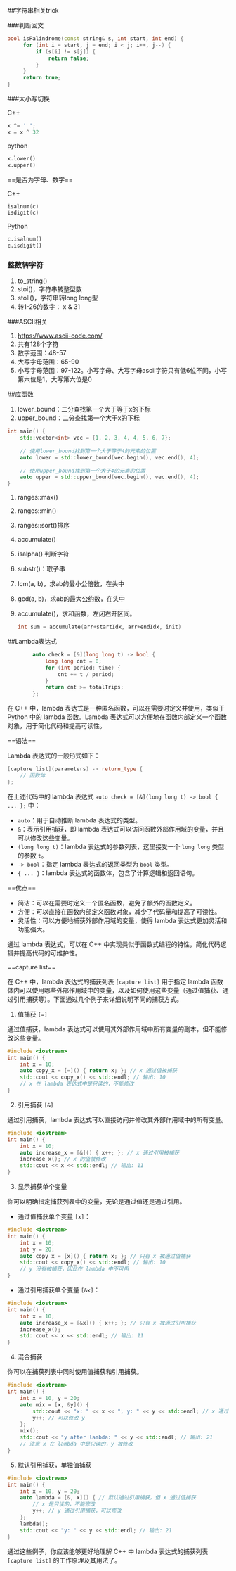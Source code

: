 ##字符串相关trick

###判断回文

```c++
bool isPalindrome(const string& s, int start, int end) {
     for (int i = start, j = end; i < j; i++, j--) {
         if (s[i] != s[j]) {
             return false;
         }
     }
     return true;
}
```

###大小写切换

C++

```C++
x ^= ' ';
x = x ^ 32
```

python

```python
x.lower()
x.upper()
```

==是否为字母、数字==

C++

```C++
isalnum(c)
isdigit(c)
```

Python

```python
c.isalnum()
c.isdigit()
```



### 整数转字符

1. to_string()
2. stoi()，字符串转整型数
3. stoll()，字符串转long long型
4. 转1-26的数字：  x  & 31

###ASCII相关

1. https://www.ascii-code.com/
2. 共有128个字符
3. 数字范围：48-57 
4. 大写字母范围：65-90
5. 小写字母范围：97-122。小写字母、大写字母ascii字符只有低6位不同，小写第六位是1，大写第六位是0

##库函数

1. lower_bound：二分查找第一个大于等于x的下标
2. upper_bound：二分查找第一个大于x的下标

```C++
int main() {
    std::vector<int> vec = {1, 2, 3, 4, 4, 5, 6, 7};
    
    // 使用lower_bound找到第一个大于等于4的元素的位置
    auto lower = std::lower_bound(vec.begin(), vec.end(), 4);
    
    // 使用upper_bound找到第一个大于4的元素的位置
    auto upper = std::upper_bound(vec.begin(), vec.end(), 4);
}
```

1. ranges::max()

2. ranges::min()

3. ranges::sort()排序

4. accumulate()

5. isalpha() 判断字符

6. substr()：取子串

7. lcm(a, b)，求ab的最小公倍数，在<numeric>头中

8. gcd(a, b)，求ab的最大公约数，在<numeric>头中

9. accumulate()，求和函数，左闭右开区间。

   ```C++
   int sum = accumulate(arr+startIdx, arr+endIdx, init)
   ```

   



##Lambda表达式



```C++
		auto check = [&](long long t) -> bool {
            long long cnt = 0;
            for (int period: time) {
                cnt += t / period;
            }
            return cnt >= totalTrips;
        };
```

在 C++ 中，lambda 表达式是一种匿名函数，可以在需要时定义并使用，类似于 Python 中的 lambda 函数。Lambda 表达式可以方便地在函数内部定义一个函数对象，用于简化代码和提高可读性。

==语法==

Lambda 表达式的一般形式如下：
```cpp
[capture list](parameters) -> return_type {
    // 函数体
};
```

在上述代码中的 lambda 表达式 `auto check = [&](long long t) -> bool { ... };` 中：
- `auto`：用于自动推断 lambda 表达式的类型。
- `&`：表示引用捕获，即 lambda 表达式可以访问函数外部作用域的变量，并且可以修改这些变量。
- `(long long t)`：lambda 表达式的参数列表，这里接受一个 `long long` 类型的参数 `t`。
- `-> bool`：指定 lambda 表达式的返回类型为 `bool` 类型。
- `{ ... }`：lambda 表达式的函数体，包含了计算逻辑和返回语句。

==优点==

- 简洁：可以在需要时定义一个匿名函数，避免了额外的函数定义。
- 方便：可以直接在函数内部定义函数对象，减少了代码量和提高了可读性。
- 灵活性：可以方便地捕获外部作用域的变量，使得 lambda 表达式更加灵活和功能强大。

通过 lambda 表达式，可以在 C++ 中实现类似于函数式编程的特性，简化代码逻辑并提高代码的可维护性。



==capture list==

在 C++ 中，lambda 表达式的捕获列表 `[capture list]` 用于指定 lambda 函数体内可以使用哪些外部作用域中的变量，以及如何使用这些变量（通过值捕获、通过引用捕获等）。下面通过几个例子来详细说明不同的捕获方式。

1. 值捕获 `[=]`

通过值捕获，lambda 表达式可以使用其外部作用域中所有变量的副本，但不能修改这些变量。

```cpp
#include <iostream>
int main() {
    int x = 10;
    auto copy_x = [=]() { return x; }; // x 通过值被捕获
    std::cout << copy_x() << std::endl; // 输出: 10
    // x 在 lambda 表达式中是只读的，不能修改
}
```

2. 引用捕获 `[&]`

通过引用捕获，lambda 表达式可以直接访问并修改其外部作用域中的所有变量。

```cpp
#include <iostream>
int main() {
    int x = 10;
    auto increase_x = [&]() { x++; }; // x 通过引用被捕获
    increase_x(); // x 的值被修改
    std::cout << x << std::endl; // 输出: 11
}
```

3. 显示捕获单个变量

你可以明确指定捕获列表中的变量，无论是通过值还是通过引用。

- 通过值捕获单个变量 `[x]`：

```cpp
#include <iostream>
int main() {
    int x = 10;
    int y = 20;
    auto copy_x = [x]() { return x; }; // 只有 x 被通过值捕获
    std::cout << copy_x() << std::endl; // 输出: 10
    // y 没有被捕获，因此在 lambda 中不可用
}
```

- 通过引用捕获单个变量 `[&x]`：

```cpp
#include <iostream>
int main() {
    int x = 10;
    auto increase_x = [&x]() { x++; }; // 只有 x 被通过引用捕获
    increase_x(); 
    std::cout << x << std::endl; // 输出: 11
}
```

4. 混合捕获

你可以在捕获列表中同时使用值捕获和引用捕获。

```cpp
#include <iostream>
int main() {
    int x = 10, y = 20;
    auto mix = [x, &y]() { 
        std::cout << "x: " << x << ", y: " << y << std::endl; // x 通过值捕获, y 通过引用捕获
        y++; // 可以修改 y
    };
    mix();
    std::cout << "y after lambda: " << y << std::endl; // 输出: 21
    // 注意 x 在 lambda 中是只读的，y 被修改
}
```

5. 默认引用捕获，单独值捕获

```cpp
#include <iostream>
int main() {
    int x = 10, y = 20;
    auto lambda = [&, x]() { // 默认通过引用捕获，但 x 通过值捕获
        // x 是只读的，不能修改
        y++; // y 通过引用捕获，可以修改
    };
    lambda();
    std::cout << "y: " << y << std::endl; // 输出: 21
}
```

通过这些例子，你应该能够更好地理解 C++ 中 lambda 表达式的捕获列表 `[capture list]` 的工作原理及其用法了。